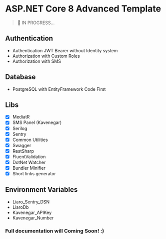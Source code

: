 # ASP.NET Core 8 Advanced Template

> :wrench: IN PROGRESS...

## Authentication

- Authentication JWT Bearer without Identity system
- Authorization with Custom Roles
- Authorization with SMS

## Database

- PostgreSQL with EntityFramework Code First

## Libs

- [X] MediatR
- [X] SMS Panel (Kavenegar)
- [X] Serilog
- [X] Sentry
- [X] Common Utilities
- [X] Swagger
- [X] RestSharp
- [X] FluentValidation
- [X] DotNet Watcher
- [X] Bundler Minifier
- [X] Short links generator

## Environment Variables

- Liaro_Sentry_DSN
- LiaroDb
- Kavenegar_APIKey
- Kavenegar_Number

### Full documentation will Coming Soon! :)

